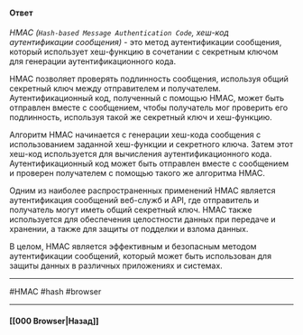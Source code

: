 
#### Ответ

*HMAC (`Hash-based Message Authentication Code`, хеш-код аутентификации сообщения)* - это метод аутентификации сообщения, который использует хеш-функцию в сочетании с секретным ключом для генерации аутентификационного кода.

HMAC позволяет проверять подлинность сообщения, используя общий секретный ключ между отправителем и получателем. Аутентификационный код, полученный с помощью HMAC, может быть отправлен вместе с сообщением, чтобы получатель мог проверить его подлинность, используя такой же секретный ключ и хеш-функцию.

Алгоритм HMAC начинается с генерации хеш-кода сообщения с использованием заданной хеш-функции и секретного ключа. Затем этот хеш-код используется для вычисления аутентификационного кода. Аутентификационный код может быть отправлен вместе с сообщением и проверен получателем с помощью такого же алгоритма HMAC.

Одним из наиболее распространенных применений HMAC является аутентификация сообщений веб-служб и API, где отправитель и получатель могут иметь общий секретный ключ. HMAC также используется для обеспечения целостности данных при передаче и хранении, а также для защиты от подделки и взлома данных.

В целом, HMAC является эффективным и безопасным методом аутентификации сообщений, который может быть использован для защиты данных в различных приложениях и системах.

___
#HMAC #hash #browser

___

#### [[000 Browser|Назад]]